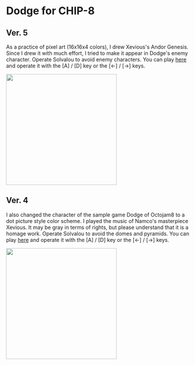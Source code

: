 # Dodge for CHIP-8

## Ver. 5

As a practice of pixel art (16x16x4 colors), I drew Xevious's Andor Genesis. 
Since I drew it with much effort, I tried to make it appear in Dodge's enemy character. 
Operate Solvalou to avoid enemy characters. 
You can play [here](https://johnearnest.github.io/Octo/index.html?key=mo04OUlO) 
and operate it with the [A] / [D] key or the [<-] / [->] keys.

<img src="https://github.com/jay-kumogata/Nostalgia/raw/main/octo/screenshots/dodge41.png" width="300">

## Ver. 4

I also changed the character of the sample game Dodge of Octojam8 to a dot picture style color scheme. 
I played the music of Namco's masterpiece Xevious. 
It may be gray in terms of rights, but please understand that it is a homage work. 
Operate Solvalou to avoid the domes and pyramids. 
You can play [here](https://johnearnest.github.io/Octo/index.html?key=dyTBtStv) 
and operate it with the [A] / [D] key or the [<-] / [->] keys.

<img src="https://github.com/jay-kumogata/Nostalgia/raw/main/octo/screenshots/dodge33.png" width="300">
